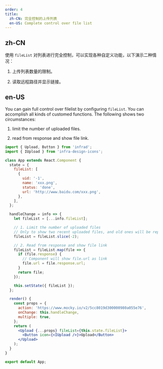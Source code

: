 ```yaml
---
order: 4
title:
  zh-CN: 完全控制的上传列表
  en-US: Complete control over file list
---
```


## zh-CN

使用 `fileList` 对列表进行完全控制，可以实现各种自定义功能，以下演示二种情况：

1. 上传列表数量的限制。

2. 读取远程路径并显示链接。

## en-US

You can gain full control over filelist by configuring `fileList`. You can accomplish all kinds of customed functions. The following shows two circumstances:

1. limit the number of uploaded files.

2. read from response and show file link.

```jsx
import { Upload, Button } from 'infrad';
import { IUpload } from 'infra-design-icons';

class App extends React.Component {
  state = {
    fileList: [
      {
        uid: '-1',
        name: 'xxx.png',
        status: 'done',
        url: 'http://www.baidu.com/xxx.png',
      },
    ],
  };

  handleChange = info => {
    let fileList = [...info.fileList];

    // 1. Limit the number of uploaded files
    // Only to show two recent uploaded files, and old ones will be replaced by the new
    fileList = fileList.slice(-2);

    // 2. Read from response and show file link
    fileList = fileList.map(file => {
      if (file.response) {
        // Component will show file.url as link
        file.url = file.response.url;
      }
      return file;
    });

    this.setState({ fileList });
  };

  render() {
    const props = {
      action: 'https://www.mocky.io/v2/5cc8019d300000980a055e76',
      onChange: this.handleChange,
      multiple: true,
    };
    return (
      <Upload {...props} fileList={this.state.fileList}>
        <Button icon={<IUpload />}>Upload</Button>
      </Upload>
    );
  }
}

export default App;
```
